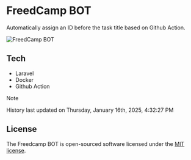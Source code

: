 # FreedCamp BOT

Automatically assign an ID before the task title based on Github Action.

![FreedCamp BOT](https://repository-images.githubusercontent.com/737932867/7d34798b-2680-471c-b089-a78a718d3d6a)

## Tech

- Laravel
- Docker
- Github Action

> [!NOTE]  
> History last updated on Thursday, January 16th, 2025, 4:32:27 PM

## License

The Freedcamp BOT is open-sourced software licensed under the [MIT license](https://opensource.org/licenses/MIT).
